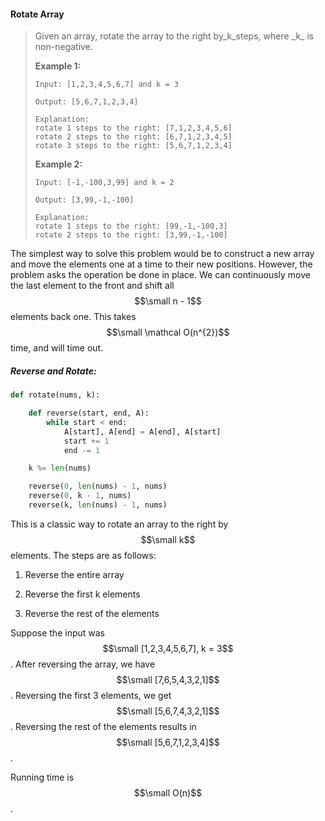 #### Rotate Array

> Given an array, rotate the array to the right by_k\_steps, where \_k_ is non-negative.
>
> **Example 1:**
>
> ```
> Input: [1,2,3,4,5,6,7] and k = 3
>
> Output: [5,6,7,1,2,3,4]
>
> Explanation:
> rotate 1 steps to the right: [7,1,2,3,4,5,6]
> rotate 2 steps to the right: [6,7,1,2,3,4,5]
> rotate 3 steps to the right: [5,6,7,1,2,3,4]
> ```
>
> **Example 2:**
>
> ```
> Input: [-1,-100,3,99] and k = 2
>
> Output: [3,99,-1,-100]
>
> Explanation: 
> rotate 1 steps to the right: [99,-1,-100,3]
> rotate 2 steps to the right: [3,99,-1,-100]
> ```

The simplest way to solve this problem would be to construct a new array and move the elements one at a time to their new positions. However, the problem asks the operation be done in place. We can continuously move the last element to the front and shift all $$\small n - 1$$ elements back one. This takes $$\small \mathcal O(n^{2})$$ time, and will time out.

##### Reverse and Rotate:

```py
def rotate(nums, k):

    def reverse(start, end, A):
        while start < end:
            A[start], A[end] = A[end], A[start]
            start += 1
            end -= 1

    k %= len(nums)

    reverse(0, len(nums) - 1, nums)
    reverse(0, k - 1, nums)
    reverse(k, len(nums) - 1, nums)
```

This is a classic way to rotate an array to the right by $$\small k$$ elements. The steps are as follows:

1. Reverse the entire array

2. Reverse the first k elements

3. Reverse the rest of the elements

Suppose the input was $$\small [1,2,3,4,5,6,7], k = 3$$. After reversing the array, we have $$\small [7,6,5,4,3,2,1]$$. Reversing the first 3 elements, we get $$\small [5,6,7,4,3,2,1]$$. Reversing the rest of the elements results in $$\small [5,6,7,1,2,3,4]$$.

Running time is $$\small O(n)$$.

